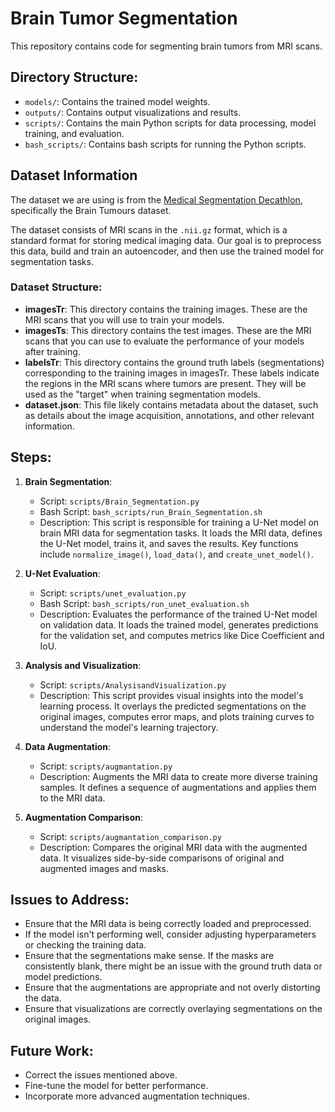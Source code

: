 # Brain Tumor Segmentation

This repository contains code for segmenting brain tumors from MRI scans.

## Directory Structure:

- `models/`: Contains the trained model weights.
- `outputs/`: Contains output visualizations and results.
- `scripts/`: Contains the main Python scripts for data processing, model training, and evaluation.
- `bash_scripts/`: Contains bash scripts for running the Python scripts.

## Dataset Information

The dataset we are using is from the [Medical Segmentation Decathlon](http://medicaldecathlon.com/), specifically the Brain Tumours dataset.

The dataset consists of MRI scans in the `.nii.gz` format, which is a standard format for storing medical imaging data. Our goal is to preprocess this data, build and train an autoencoder, and then use the trained model for segmentation tasks.

### Dataset Structure:

- **imagesTr**: This directory contains the training images. These are the MRI scans that you will use to train your models.
- **imagesTs**: This directory contains the test images. These are the MRI scans that you can use to evaluate the performance of your models after training.
- **labelsTr**: This directory contains the ground truth labels (segmentations) corresponding to the training images in imagesTr. These labels indicate the regions in the MRI scans where tumors are present. They will be used as the "target" when training segmentation models.
- **dataset.json**: This file likely contains metadata about the dataset, such as details about the image acquisition, annotations, and other relevant information.


## Steps:

1. **Brain Segmentation**: 
   - Script: `scripts/Brain_Segmentation.py`
   - Bash Script: `bash_scripts/run_Brain_Segmentation.sh`
   - Description: This script is responsible for training a U-Net model on brain MRI data for segmentation tasks. It loads the MRI data, defines the U-Net model, trains it, and saves the results. Key functions include `normalize_image()`, `load_data()`, and `create_unet_model()`.

2. **U-Net Evaluation**: 
   - Script: `scripts/unet_evaluation.py`
   - Bash Script: `bash_scripts/run_unet_evaluation.sh`
   - Description: Evaluates the performance of the trained U-Net model on validation data. It loads the trained model, generates predictions for the validation set, and computes metrics like Dice Coefficient and IoU.

3. **Analysis and Visualization**: 
   - Script: `scripts/AnalysisandVisualization.py`
   - Description: This script provides visual insights into the model's learning process. It overlays the predicted segmentations on the original images, computes error maps, and plots training curves to understand the model's learning trajectory.

4. **Data Augmentation**: 
   - Script: `scripts/augmantation.py`
   - Description: Augments the MRI data to create more diverse training samples. It defines a sequence of augmentations and applies them to the MRI data.

5. **Augmentation Comparison**: 
   - Script: `scripts/augmantation_comparison.py`
   - Description: Compares the original MRI data with the augmented data. It visualizes side-by-side comparisons of original and augmented images and masks.

## Issues to Address:

- Ensure that the MRI data is being correctly loaded and preprocessed.
- If the model isn't performing well, consider adjusting hyperparameters or checking the training data.
- Ensure that the segmentations make sense. If the masks are consistently blank, there might be an issue with the ground truth data or model predictions.
- Ensure that the augmentations are appropriate and not overly distorting the data.
- Ensure that visualizations are correctly overlaying segmentations on the original images.

## Future Work:

- Correct the issues mentioned above.
- Fine-tune the model for better performance.
- Incorporate more advanced augmentation techniques.

